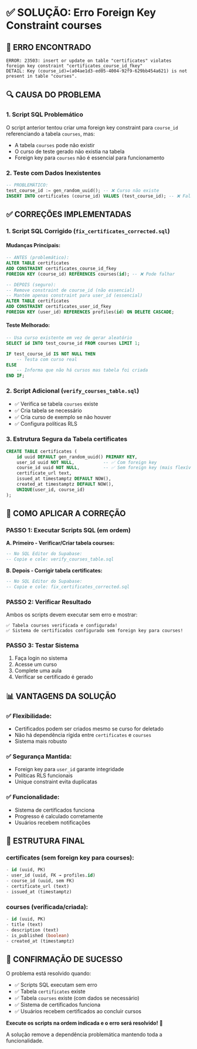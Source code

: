 # ✅ SOLUÇÃO: Erro Foreign Key Constraint courses

## 🚨 ERRO ENCONTRADO
```
ERROR: 23503: insert or update on table "certificates" violates foreign key constraint "certificates_course_id_fkey"
DETAIL: Key (course_id)=(a04ae1d3-ed05-4004-92f9-629bb454a621) is not present in table "courses".
```

## 🔍 CAUSA DO PROBLEMA

### 1. **Script SQL Problemático**
O script anterior tentou criar uma foreign key constraint para `course_id` referenciando a tabela `courses`, mas:
- A tabela `courses` pode não existir
- O curso de teste gerado não existia na tabela
- Foreign key para `courses` não é essencial para funcionamento

### 2. **Teste com Dados Inexistentes**
```sql
-- PROBLEMÁTICO:
test_course_id := gen_random_uuid(); -- ❌ Curso não existe
INSERT INTO certificates (course_id) VALUES (test_course_id); -- ❌ Falha
```

## ✅ CORREÇÕES IMPLEMENTADAS

### 1. **Script SQL Corrigido** (`fix_certificates_corrected.sql`)

#### Mudanças Principais:
```sql
-- ANTES (problemático):
ALTER TABLE certificates 
ADD CONSTRAINT certificates_course_id_fkey 
FOREIGN KEY (course_id) REFERENCES courses(id); -- ❌ Pode falhar

-- DEPOIS (seguro):
-- Remove constraint de course_id (não essencial)
-- Mantém apenas constraint para user_id (essencial)
ALTER TABLE certificates 
ADD CONSTRAINT certificates_user_id_fkey 
FOREIGN KEY (user_id) REFERENCES profiles(id) ON DELETE CASCADE;
```

#### Teste Melhorado:
```sql
-- Usa curso existente em vez de gerar aleatório
SELECT id INTO test_course_id FROM courses LIMIT 1;

IF test_course_id IS NOT NULL THEN
    -- Testa com curso real
ELSE
    -- Informa que não há cursos mas tabela foi criada
END IF;
```

### 2. **Script Adicional** (`verify_courses_table.sql`)
- ✅ Verifica se tabela `courses` existe
- ✅ Cria tabela se necessário
- ✅ Cria curso de exemplo se não houver
- ✅ Configura políticas RLS

### 3. **Estrutura Segura da Tabela certificates**
```sql
CREATE TABLE certificates (
    id uuid DEFAULT gen_random_uuid() PRIMARY KEY,
    user_id uuid NOT NULL,           -- ✅ Com foreign key
    course_id uuid NOT NULL,         -- ✅ Sem foreign key (mais flexível)
    certificate_url text,
    issued_at timestamptz DEFAULT NOW(),
    created_at timestamptz DEFAULT NOW(),
    UNIQUE(user_id, course_id)
);
```

## 🚀 COMO APLICAR A CORREÇÃO

### PASSO 1: Executar Scripts SQL (em ordem)

**A. Primeiro - Verificar/Criar tabela courses:**
```sql
-- No SQL Editor do Supabase:
-- Copie e cole: verify_courses_table.sql
```

**B. Depois - Corrigir tabela certificates:**
```sql
-- No SQL Editor do Supabase:
-- Copie e cole: fix_certificates_corrected.sql
```

### PASSO 2: Verificar Resultado
Ambos os scripts devem executar sem erro e mostrar:
```
✅ Tabela courses verificada e configurada!
✅ Sistema de certificados configurado sem foreign key para courses!
```

### PASSO 3: Testar Sistema
1. Faça login no sistema
2. Acesse um curso
3. Complete uma aula
4. Verificar se certificado é gerado

## 📊 VANTAGENS DA SOLUÇÃO

### ✅ Flexibilidade:
- Certificados podem ser criados mesmo se curso for deletado
- Não há dependência rígida entre `certificates` e `courses`
- Sistema mais robusto

### ✅ Segurança Mantida:
- Foreign key para `user_id` garante integridade
- Políticas RLS funcionais
- Unique constraint evita duplicatas

### ✅ Funcionalidade:
- Sistema de certificados funciona
- Progresso é calculado corretamente
- Usuários recebem notificações

## 🔧 ESTRUTURA FINAL

### certificates (sem foreign key para courses):
```sql
- id (uuid, PK)
- user_id (uuid, FK → profiles.id)
- course_id (uuid, sem FK)
- certificate_url (text)
- issued_at (timestamptz)
```

### courses (verificada/criada):
```sql
- id (uuid, PK)
- title (text)
- description (text)
- is_published (boolean)
- created_at (timestamptz)
```

## 🎯 CONFIRMAÇÃO DE SUCESSO

O problema está resolvido quando:
- ✅ Scripts SQL executam sem erro
- ✅ Tabela `certificates` existe
- ✅ Tabela `courses` existe (com dados se necessário)
- ✅ Sistema de certificados funciona
- ✅ Usuários recebem certificados ao concluir cursos

**Execute os scripts na ordem indicada e o erro será resolvido!** 🚀

A solução remove a dependência problemática mantendo toda a funcionalidade.

